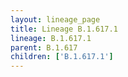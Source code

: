 ```yaml
---
layout: lineage_page
title: Lineage B.1.617.1
lineage: B.1.617.1
parent: B.1.617
children: ['B.1.617.1']
---
```


